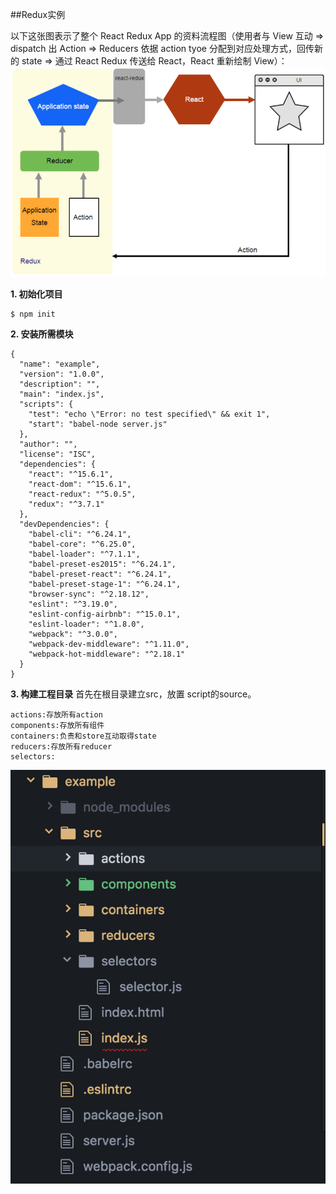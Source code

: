 ##Redux实例

以下这张图表示了整个 React Redux App 的资料流程图（使用者与 View 互动 => dispatch 出 Action => Reducers 依据 action tyoe 分配到对应处理方式，回传新的 state => 通过 React Redux 传送给 React，React 重新绘制 View）：
![](/assets/5.8.1-1.png)


**1. 初始化项目**
```
$ npm init
```

**2. 安装所需模块**
```
{
  "name": "example",
  "version": "1.0.0",
  "description": "",
  "main": "index.js",
  "scripts": {
    "test": "echo \"Error: no test specified\" && exit 1",
    "start": "babel-node server.js"
  },
  "author": "",
  "license": "ISC",
  "dependencies": {
    "react": "^15.6.1",
    "react-dom": "^15.6.1",
    "react-redux": "^5.0.5",
    "redux": "^3.7.1"
  },
  "devDependencies": {
    "babel-cli": "^6.24.1",
    "babel-core": "^6.25.0",
    "babel-loader": "^7.1.1",
    "babel-preset-es2015": "^6.24.1",
    "babel-preset-react": "^6.24.1",
    "babel-preset-stage-1": "^6.24.1",
    "browser-sync": "^2.18.12",
    "eslint": "^3.19.0",
    "eslint-config-airbnb": "^15.0.1",
    "eslint-loader": "^1.8.0",
    "webpack": "^3.0.0",
    "webpack-dev-middleware": "^1.11.0",
    "webpack-hot-middleware": "^2.18.1"
  }
}
```

**3. 构建工程目录**
首先在根目录建立src，放置 script的source。
```
actions:存放所有action
components:存放所有组件
containers:负责和store互动取得state
reducers:存放所有reducer
selectors:

```
![](/assets/5.8.1-2.png)
